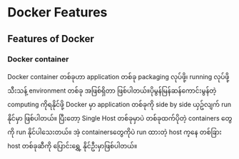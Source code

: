 # Docker Features

## Features of Docker

### Docker container

Docker container တစ်ခုဟာ application တစ်ခု packaging လုပ်ဖို့၊ running လုပ်ဖို့ သီးသန့် environment တစ်ခု အဖြစ်​ရှိ​တာ ဖြစ်ပါတယ်။ပိုမွန်​မြန်ဆန်​ကောင်းမွန်တဲ့ computing ကိုရနိုင်ဖို့ Docker မှာ application တစ်ခုကို side by side ယှဥ်လျက် run နိုင်မှာ ဖြစ်ပါတယ်။ ပြီး​တော့ Single Host တစ်ခုမှာပဲ တစ်ခုထက်ပိုတဲ့ containers ​တွေကို run နိုင်ပါ​သေးတယ်။ အဲ့ containers ​တွေကိုပဲ run ထားတဲ့ host က္​နေ တစ်ခြား host တစ်ခုဆီကို ​ပြောင်း​​ရွှေ့ နိုင်ဦးမှာဖြစ်ပါတယ်။

